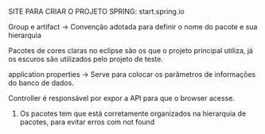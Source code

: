 SITE PARA CRIAR O PROJETO SPRING: start.spring.io

Group e artifact → Convenção adotada para definir o nome do pacote e sua hierarquia

Pacotes de cores claras no eclipse são os que o projeto principal utiliza, já os escuros são utilizados pelo projeto de teste.

application properties → Serve para colocar os parâmetros de informações do banco de dados.

Controller é responsável por expor a API para que o browser acesse.

<ol>
  <li>Os pacotes tem que está corretamente organizados na hierarquia de pacotes, para evitar erros com not found</li>
</ol>
